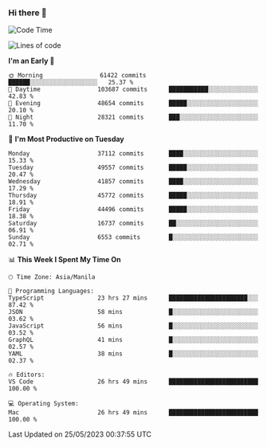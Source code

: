 ### Hi there 👋

<!--START_SECTION:waka-->
![Code Time](http://img.shields.io/badge/Code%20Time-3%2C987%20hrs%2039%20mins-blue)

![Lines of code](https://img.shields.io/badge/From%20Hello%20World%20I%27ve%20Written-99.7%20million%20lines%20of%20code-blue)

**I'm an Early 🐤** 

```text
🌞 Morning                61422 commits       ██████░░░░░░░░░░░░░░░░░░░   25.37 % 
🌆 Daytime                103687 commits      ███████████░░░░░░░░░░░░░░   42.83 % 
🌃 Evening                48654 commits       █████░░░░░░░░░░░░░░░░░░░░   20.10 % 
🌙 Night                  28321 commits       ███░░░░░░░░░░░░░░░░░░░░░░   11.70 % 
```
📅 **I'm Most Productive on Tuesday** 

```text
Monday                   37112 commits       ████░░░░░░░░░░░░░░░░░░░░░   15.33 % 
Tuesday                  49557 commits       █████░░░░░░░░░░░░░░░░░░░░   20.47 % 
Wednesday                41857 commits       ████░░░░░░░░░░░░░░░░░░░░░   17.29 % 
Thursday                 45772 commits       █████░░░░░░░░░░░░░░░░░░░░   18.91 % 
Friday                   44496 commits       █████░░░░░░░░░░░░░░░░░░░░   18.38 % 
Saturday                 16737 commits       ██░░░░░░░░░░░░░░░░░░░░░░░   06.91 % 
Sunday                   6553 commits        █░░░░░░░░░░░░░░░░░░░░░░░░   02.71 % 
```


📊 **This Week I Spent My Time On** 

```text
🕑︎ Time Zone: Asia/Manila

💬 Programming Languages: 
TypeScript               23 hrs 27 mins      ██████████████████████░░░   87.42 % 
JSON                     58 mins             █░░░░░░░░░░░░░░░░░░░░░░░░   03.62 % 
JavaScript               56 mins             █░░░░░░░░░░░░░░░░░░░░░░░░   03.52 % 
GraphQL                  41 mins             █░░░░░░░░░░░░░░░░░░░░░░░░   02.57 % 
YAML                     38 mins             █░░░░░░░░░░░░░░░░░░░░░░░░   02.37 % 

🔥 Editors: 
VS Code                  26 hrs 49 mins      █████████████████████████   100.00 % 

💻 Operating System: 
Mac                      26 hrs 49 mins      █████████████████████████   100.00 % 
```


 Last Updated on 25/05/2023 00:37:55 UTC
<!--END_SECTION:waka-->


<!--
**rad182/rad182** is a ✨ _special_ ✨ repository because its `README.md` (this file) appears on your GitHub profile.

Here are some ideas to get you started:

- 🔭 I’m currently working on ...
- 🌱 I’m currently learning ...
- 👯 I’m looking to collaborate on ...
- 🤔 I’m looking for help with ...
- 💬 Ask me about ...
- 📫 How to reach me: ...
- 😄 Pronouns: ...
- ⚡ Fun fact: ...
-->
